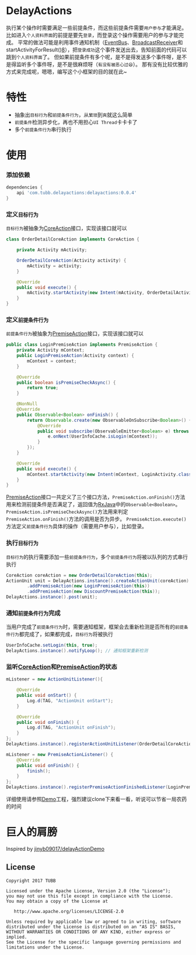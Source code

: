DelayActions
=========
执行某个操作时需要满足一些前提条件，而这些前提条件需要`用户参与`才能满足。
比如进入`个人资料界面`的前提是要先`登录`，而登录这个操作需要用户的参与才能完成。
平常的做法可能是利用事件通知机制（[EventBus][2]、[BroadcastReceiver][3]和startActivityForResult()[8]），把`登录成功`这个事件发送出去，告知前面的代码可以跳到`个人资料界面`了。
但如果前提条件有多个呢，是不是得发送多个事件呀，是不是得监听多个事件呀，是不是很麻烦呀（`有没有被恶心过😆`）。
那有没有比较优雅的方式来完成呢，嗯嗯，编写这个小框架的目的就在此~

特性
======== 
 
 * 抽象出`目标行为`和`前提条件行为`，从`繁琐`到`爽`就这么简单
 * `前提条件`检测异步化，再也不用担心`UI Thread`卡卡卡了
 * 多个`前提条件行为`串行执行

使用
=====

### 添加依赖
```groovy
dependencies {
    api 'com.tubb.delayactions:delayactions:0.0.4'
}
```

### 定义`目标行为`
`目标行为`被抽象为[CoreAction][4]接口，实现该接口就可以
```java
class OrderDetailCoreAction implements CoreAction {

    private Activity mActivity;

    OrderDetailCoreAction(Activity activity) {
        mActivity = activity;
    }

    @Override
    public void execute() {
        mActivity.startActivity(new Intent(mActivity, OrderDetailActivity.class));
    }
}
```

### 定义`前提条件行为`
`前提条件行为`被抽象为[PremiseAction][5]接口，实现该接口就可以
```java
public class LoginPremiseAction implements PremiseAction {
    private Activity mContext;
    public LoginPremiseAction(Activity context) {
        mContext = context;
    }

    @Override
    public boolean isPremiseCheckAsync() {
        return true;
    }

    @NonNull
    @Override
    public Observable<Boolean> onFinish() {
        return Observable.create(new ObservableOnSubscribe<Boolean>() {
            @Override
            public void subscribe(ObservableEmitter<Boolean> e) throws Exception {
                e.onNext(UserInfoCache.isLogin(mContext));
            }
        });
    }

    @Override
    public void execute() {
        mContext.startActivity(new Intent(mContext, LoginActivity.class));
    }
}
```
[PremiseAction][5]接口一共定义了三个接口方法，`PremiseAction.onFinish()`方法用来检测前提条件是否满足了，返回值为[RxJava][6]中的`Observable<Boolean>`。
`PremiseAction.isPremiseCheckAsync()`方法用来判定`PremiseAction.onFinish()`方法的调用是否为异步。
`PremiseAction.execute()`方法定义`前提条件行为`具体的操作（需要用户参与），比如登录。

### 执行`目标行为`
`目标行为`的执行需要添加一些`前提条件行为`，多个`前提条件行为`将被以队列的方式串行执行
```java
CoreAction coreAction = new OrderDetailCoreAction(this);
ActionUnit unit = DelayActions.instance().createActionUnit(coreAction)
        .addPremiseAction(new LoginPremiseAction(this))
        .addPremiseAction(new DiscountPremiseAction(this));
DelayActions.instance().post(unit);
```

### 通知`前提条件行为`完成
当用户完成了`前提条件行为`时，需要通知框架，框架会去重新检测是否所有的`前提条件行为`都完成了，如果都完成，`目标行为`将被执行
```java
UserInfoCache.setLogin(this, true);
DelayActions.instance().notifyLoop(); // 通知框架重新检测
```

### 监听[CoreAction][4]和[PremiseAction][5]的状态
```java
mListener = new ActionUnitListener(){

    @Override
    public void onStart() {
        Log.d(TAG, "ActionUnit onStart");
    }

    @Override
    public void onFinish() {
        Log.d(TAG, "ActionUnit onFinish");
    }
};
DelayActions.instance().registerActionUnitListener(OrderDetailCoreAction.class, mListener);
```
```java
mListener = new PremiseActionListener() {
    @Override
    public void onFinish() {
        finish();
    }
};
DelayActions.instance().registerPremiseActionFinishedListener(LoginPremiseAction.class, mListener);
```

详细使用请参照[Demo][7]工程，强烈建议clone下来看一看，听说可以节省一局农药的时间

巨人的肩膀
=========

Inspired by [jinyb09017/delayActionDemo][1]

License
-------

    Copyright 2017 TUBB

    Licensed under the Apache License, Version 2.0 (the "License");
    you may not use this file except in compliance with the License.
    You may obtain a copy of the License at

       http://www.apache.org/licenses/LICENSE-2.0

    Unless required by applicable law or agreed to in writing, software
    distributed under the License is distributed on an "AS IS" BASIS,
    WITHOUT WARRANTIES OR CONDITIONS OF ANY KIND, either express or implied.
    See the License for the specific language governing permissions and
    limitations under the License.

[1]: https://github.com/jinyb09017/delayActionDemo
[2]: https://github.com/greenrobot/EventBus
[3]: http://grepcode.com/file/repository.grepcode.com/java/ext/com.google.android/android/5.1.1_r1/android/content/BroadcastReceiver.java#BroadcastReceiver
[4]: https://github.com/TUBB/DelayActions/blob/master/library/src/main/java/com/tubb/delayactions/CoreAction.java
[5]: https://github.com/TUBB/DelayActions/blob/master/library/src/main/java/com/tubb/delayactions/PremiseAction.java
[6]: https://github.com/ReactiveX/RxJava
[7]: https://github.com/TUBB/DelayActions/tree/master/app
[8]: http://grepcode.com/file/repository.grepcode.com/java/ext/com.google.android/android/5.1.1_r1/android/app/Activity.java#Activity.startActivityForResult%28android.content.Intent%2Cint%29